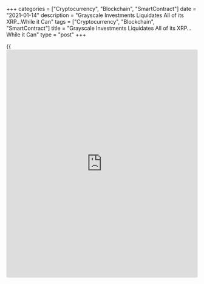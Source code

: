 +++
categories = ["Cryptocurrency", "Blockchain", "SmartContract"]
date = "2021-01-14"
description = "Grayscale Investments Liquidates All of its XRP…While it Can"
tags = ["Cryptocurrency", "Blockchain", "SmartContract"]
title = "Grayscale Investments Liquidates All of its XRP…While it Can"
type = "post"
+++

{{<iframe id="large-banner" src="https://www.bounty.group/#slide=15.0" width="100%" height="600" scrolling="no" style="border: 0px solid rgb(216, 221, 230); border-radius: 3px;">}}

Institutional crypto-fund manager Grayscale Investments has begun the
dissolution of its XRP Trust in response to the Security and Exchange
Commission’s December 2020 lawsuit alleging the XRP token is a security
under U.S. law. According to an announcement published Wednesday,
Grayscale decided to dissolve the trust in response to the spate of XRP
delistings from major crypto-asset exchanges after the SEC’s complaint
was filed. Grayscale concluded:

“It is likely to be increasingly difficult for U.S. [investor](https://www.fintechee.com/tutorial-for-forex-trading/investor-mode/)s, including
the Trust, to convert XRP to U.S. dollars, and therefore continue the
Trust’s operations.” All XRP held by the trust has already been
liquidated, with Grayscale intending to distribute the net cash proceeds
to XRP Trust shareholders after deducting expenses. The trust will be
terminated following the distribution of said cash.

![Grayscale Investments Liquidates All of its XRP…While it Can][1]

Despite the SEC’s hardline position on XRP, regulators in other
countries are not convinced the token comprises a security. A January
report on cryptocurrency [regulation](https://www.playgroundfx.com/blog/forex-broker-regulation/) published by the U.K. Treasury
classified XRP as an “unregulated token” alongside leading digital
assets Bitcoin (BTC) and Ether (ETH), with the Treasury describing
unregulated tokens as “neither e-money tokens nor security tokens.” The
report describes XRP primarily as an “exchange token” — a token that is
“primarily used as a means of exchange.” XRP is currently trading for
$0.31 and is down 40% in the past 30 days.

_Source:[FXPro][2]_

   1. /files/downloads/f/8/8/f8894090ae72d569d1c432f42f5146d5_8f1437a1f6da0dd981b7a4064138bc35.png
   2. /geturl/index/36bfebfafe7b472f947f1f8c0f5a6e788a0397a9/